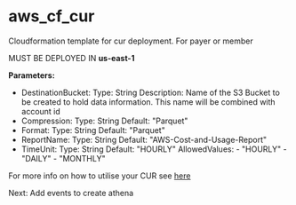 # aws_cf_cur
Cloudformation template for cur deployment. For payer or member

MUST BE DEPLOYED IN **us-east-1**


**Parameters:**

* DestinationBucket:
    Type: String
    Description: Name of the S3 Bucket to be created to hold data information. This name will be combined with account id
* Compression:
    Type: String
    Default: "Parquet"
* Format:
    Type: String
    Default: "Parquet"
* ReportName:
    Type: String
    Default: "AWS-Cost-and-Usage-Report"
* TimeUnit:
    Type: String
    Default: "HOURLY" 
    AllowedValues:
      - "HOURLY" 
      - "DAILY"
      - "MONTHLY"

For more info on how to utilise your CUR see [here](https://wellarchitectedlabs.com/cost/100_labs/100_1_aws_account_setup/)

Next:
Add events to create athena